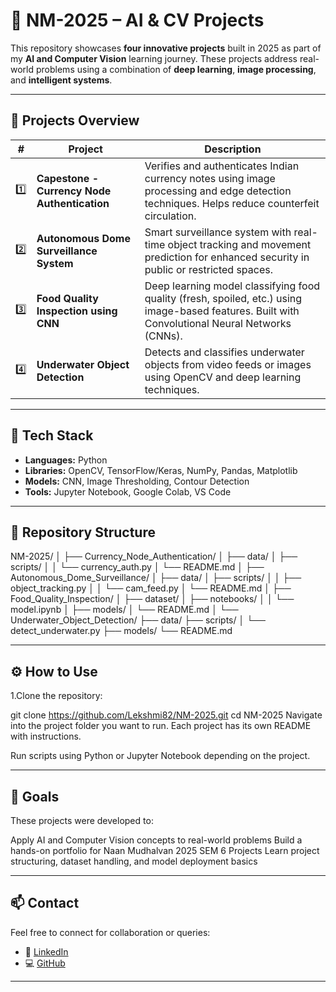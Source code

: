  # 🚀 NM-2025 – AI & CV Projects

  This repository showcases **four innovative projects** built in 2025 as part of my **AI and Computer Vision** learning journey. These projects address real-world problems using a combination of **deep learning**, **image processing**, and **intelligent systems**.  

  ---

  ## 🧠 Projects Overview

  | # | Project | Description |
  |---|---------|------------|
  | 1️⃣ | **Capestone - Currency Node Authentication** | Verifies and authenticates Indian currency notes using image processing and edge detection techniques. Helps reduce counterfeit circulation. |
  | 2️⃣ | **Autonomous Dome Surveillance System** | Smart surveillance system with real-time object tracking and movement prediction for enhanced security in public or restricted spaces. |
  | 3️⃣ | **Food Quality Inspection using CNN** | Deep learning model classifying food quality (fresh, spoiled, etc.) using image-based features. Built with Convolutional Neural Networks (CNNs). |
  | 4️⃣ | **Underwater Object Detection** | Detects and classifies underwater objects from video feeds or images using OpenCV and deep learning techniques. |

  ---

  ## 🔧 Tech Stack

  - **Languages:** Python  
  - **Libraries:** OpenCV, TensorFlow/Keras, NumPy, Pandas, Matplotlib  
  - **Models:** CNN, Image Thresholding, Contour Detection  
  - **Tools:** Jupyter Notebook, Google Colab, VS Code  

  ---

  ## 📁 Repository Structure

NM-2025/
│
├── Currency_Node_Authentication/
│ ├── data/
│ ├── scripts/
│ │ └── currency_auth.py
│ └── README.md
│
├── Autonomous_Dome_Surveillance/
│ ├── data/
│ ├── scripts/
│ │ ├── object_tracking.py
│ │ └── cam_feed.py
│ └── README.md
│
├── Food_Quality_Inspection/
│ ├── dataset/
│ ├── notebooks/
│ │ └── model.ipynb
│ ├── models/
│ └── README.md
│
└── Underwater_Object_Detection/
├── data/
├── scripts/
│ └── detect_underwater.py
├── models/
└── README.md


---

## ⚙️ How to Use

1.Clone the repository:

git clone https://github.com/Lekshmi82/NM-2025.git
cd NM-2025
Navigate into the project folder you want to run. Each project has its own README with instructions.

Run scripts using Python or Jupyter Notebook depending on the project.

---
## 🎯 Goals

These projects were developed to:

Apply AI and Computer Vision concepts to real-world problems
Build a hands-on portfolio for Naan Mudhalvan 2025 SEM 6 Projects
Learn project structuring, dataset handling, and model deployment basics

 ---

## 📫 Contact

Feel free to connect for collaboration or queries:

- 💼 [LinkedIn](https://www.linkedin.com/in/lekshmipriya-js2812/)  
- 💻 [GitHub](https://github.com/Lekshmi82)

 ---

